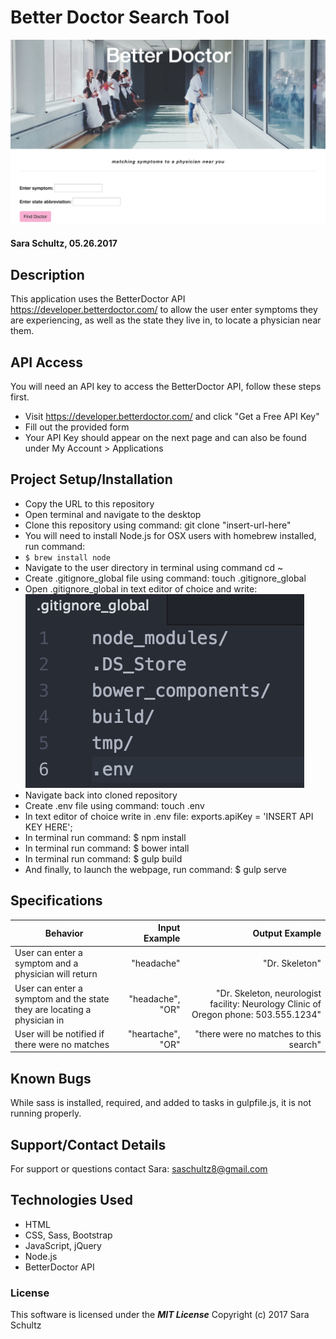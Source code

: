 # Better Doctor Search Tool
![screenshot](/img/preview.png)


#### Sara Schultz, 05.26.2017

## Description

This application uses the BetterDoctor API https://developer.betterdoctor.com/ to allow the user enter symptoms they are experiencing, as well as the state they live in, to locate a physician near them.

## API Access
You will need an API key to access the BetterDoctor API, follow these steps first.
* Visit https://developer.betterdoctor.com/ and click "Get a Free API Key"
* Fill out the provided form
* Your API Key should appear on the next page and can also be found under My Account > Applications


## Project Setup/Installation

* Copy the URL to this repository
* Open terminal and navigate to the desktop
* Clone this repository using command: git clone "insert-url-here"
* You will need to install Node.js for OSX users with homebrew installed, run command:
* `$ brew install node`
* Navigate to the user directory in terminal using command cd ~
* Create .gitignore_global file using command: touch .gitignore_global
* Open .gitignore_global in text editor of choice and write:
  ![screenshot](/img/gitignore_global.png)
* Navigate back into cloned repository
* Create .env file using command: touch .env
* In text editor of choice write in .env file:
  exports.apiKey = 'INSERT API KEY HERE';
* In terminal run command: $ npm install
* In terminal run command: $ bower intall
* In terminal run command: $ gulp build
* And finally, to launch the webpage, run command: $ gulp serve


## Specifications

| Behavior                   | Input Example     | Output Example    |
| -------------------------- | -----------------:| -----------------:|
| User can enter a symptom and a physician will return| "headache" | "Dr. Skeleton" |
| User can enter a symptom and the state they are locating a physician in |  "headache", "OR" | "Dr. Skeleton, neurologist facility: Neurology Clinic of Oregon phone: 503.555.1234" |
| User will be notified if there were no matches | "heartache", "OR" | "there were no matches to this search" |

## Known Bugs
While sass is installed, required, and added to tasks in gulpfile.js, it is not running properly.

## Support/Contact Details
For support or questions contact Sara: saschultz8@gmail.com

## Technologies Used
* HTML
* CSS, Sass, Bootstrap
* JavaScript, jQuery
* Node.js
* BetterDoctor API

### License

This software is licensed under the **_MIT License_** Copyright (c) 2017 Sara Schultz
